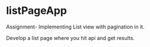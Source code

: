 # listPageApp
Assignment- Implementing List view with pagination in it.



Develop a list page where you hit api and get results.
